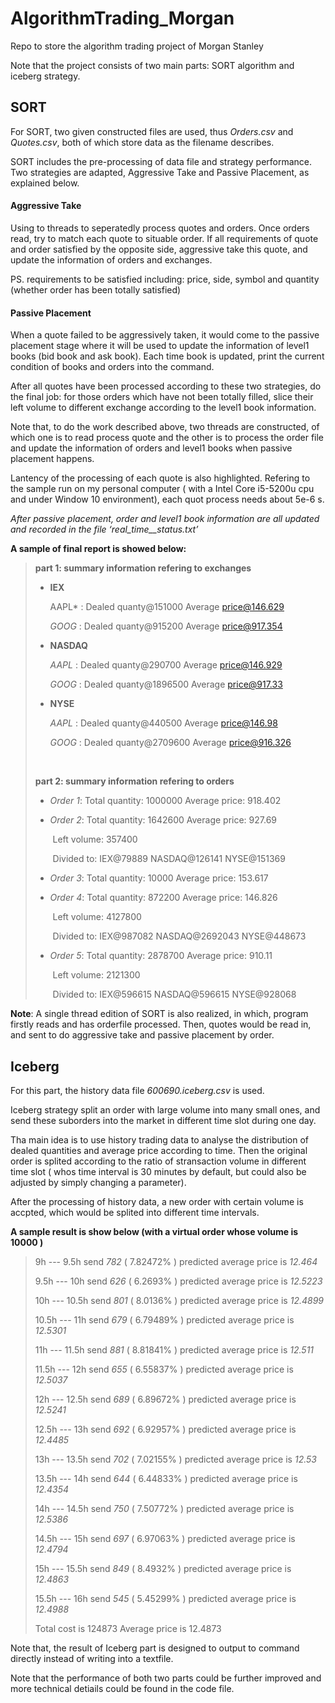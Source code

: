 # AlgorithmTrading_Morgan
Repo to store the algorithm trading project of Morgan Stanley

Note that the project consists of two main parts: SORT algorithm and iceberg strategy.

## SORT

For SORT, two given constructed files are used, thus *Orders.csv* and *Quotes.csv*, both of which store data as the filename describes.

SORT includes the pre-processing of data file and strategy performance. Two strategies are adapted, Aggressive Take and Passive Placement, as explained below.

#### Aggressive Take

Using to threads to seperatedly process quotes and orders. Once orders read, try to match each quote to situable order. If all requirements of quote and order satisfied by the opposite side, aggressive take this quote, and update the information of orders and exchanges.

PS. requirements to be satisfied including: price, side, symbol and quantity (whether order has been totally satisfied)

#### Passive Placement

When a quote failed to be aggressively taken, it would come to the passive placement stage where it will be used to update the information of level1 books (bid book and ask book). Each time book is updated, print the current condition of books and orders into the command.

After all quotes have been processed according to these two strategies, do the final job: for those orders which have not been totally filled, slice their left volume to different exchange according to the level1 book information.

Note that, to do the work described above, two threads are constructed, of which one is to read process quote and the other is to process the order file and update the information of orders and level1 books when passive placement happens.

Lantency of the processing of each quote is also highlighted. Refering to the sample run on my personal computer ( with a Intel Core i5-5200u cpu and under Window 10 environment), each quot process needs about 5e-6 s.

*After passive placement, order and level1 book information are all updated and recorded in the file ‘real_time__status.txt’*

**A sample of final report is showed below:**

> **part 1: summary information refering to exchanges**
>
> * **IEX**
>
>   AAPL* : Dealed quanty@151000   Average price@146.629
>
>   *GOOG* : Dealed quanty@915200   Average price@917.354
>
> * **NASDAQ**
>
>   *AAPL* : Dealed quanty@290700   Average price@146.929
>
>   *GOOG* : Dealed quanty@1896500   Average price@917.33
>
> * **NYSE**
>
>   *AAPL* : Dealed quanty@440500   Average price@146.98
>
>   *GOOG* : Dealed quanty@2709600   Average price@916.326
>
>   ​
>
> **part 2: summary information refering to orders**
>
> * *Order 1*:   Total quantity: 1000000   Average price: 918.402
>
> * *Order 2*:   Total quantity: 1642600   Average price: 927.69
>
>   ​		 Left volume: 357400          
>
>   ​		 Divided to: IEX@79889  NASDAQ@126141  NYSE@151369  
>
> * *Order 3*:   Total quantity: 10000   Average price: 153.617
>
> * *Order 4*:   Total quantity: 872200   Average price: 146.826
>
>   ​		 Left volume: 4127800    
>
>   ​	         Divided to: IEX@987082  NASDAQ@2692043  NYSE@448673  
>
> * *Order 5*:   Total quantity: 2878700   Average price: 910.11
>
>   ​		 Left volume: 2121300      
>
>   ​		 Divided to: IEX@596615  NASDAQ@596615  NYSE@928068  

**Note**: A single thread edition of SORT is also realized, in which, program firstly reads and has orderfile processed. Then, quotes would be read in, and sent to do aggressive take and passive placement by order.

## Iceberg

For this part, the history data file *600690.iceberg.csv* is used.

Iceberg strategy split an order with large volume into many small ones, and send these suborders into the market in different time slot during one day.

Tha main idea is to use history trading data to analyse the distribution of dealed quantities and average price according to time. Then the original order is splited according to the ratio of stransaction volume in different time slot ( whos time interval is 30 minutes by default, but could also be adjusted by simply changing a parameter).

After the processing of history data, a new order with certain volume is accpted, which would be splited into different time intervals. 

**A sample result is show below (with a virtual order whose volume is 10000  )**

>    9h ---  9.5h  	send *782* ( 7.82472% )  	predicted average price is *12.464* 
>
>  9.5h ---   10h 	send *626* (  6.2693% )  	predicted average price is *12.5223*
>
>   10h --- 10.5h 	send *801* (  8.0136% )  	predicted average price is *12.4899*
>
> 10.5h ---   11h 	 send *679* ( 6.79489% )  	predicted average price is *12.5301*
>
>   11h --- 11.5h  	send *881* ( 8.81841% ) 	 predicted average price is *12.511*
>
> 11.5h ---   12h 	 send *655* ( 6.55837% )  	predicted average price is *12.5037*
>
>   12h --- 12.5h  	send *689* ( 6.89672% )  	predicted average price is *12.5241*
>
> 12.5h ---   13h 	 send *692* ( 6.92957% ) 	 predicted average price is *12.4485*
>
>   13h --- 13.5h  	send *702* ( 7.02155% ) 	 predicted average price is *12.53*
>
> 13.5h ---   14h  	send *644* ( 6.44833% ) 	 predicted average price is *12.4354*
>
>   14h --- 14.5h  	send *750* ( 7.50772% ) 	 predicted average price is *12.5386*
>
> 14.5h ---   15h 	 send *697* ( 6.97063% ) 	 predicted average price is *12.4794*
>
>   15h --- 15.5h 	 send *849* (  8.4932% ) 	 predicted average price is *12.4863*
>
> 15.5h ---   16h  	send *545* ( 5.45299% ) 	 predicted average price is *12.4988*
>
> Total cost is 124873   Average price is 12.4873

Note that, the result of Iceberg part is designed to output to command directly instead of writing into a textfile.

Note that the performance of both two parts could be further improved and more technical detiails could be found in the code file.